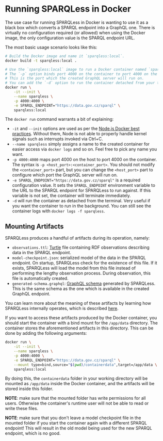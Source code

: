 # Running SPARQLess in Docker

The use case for running SPARQLess in Docker is wanting to use it as
a black box which converts a SPARQL endpoint into a GraphQL one.
There is virtually no configuration required (or allowed) when using
the Docker image, the only configuration value is the SPARQL endpoint
URL.

The most basic usage scenario looks like this:

```bash
# Build the Docker image and name it `sparqless:local`.
docker build -t sparqless:local .

# Use the `sparqless:local` image to run a Docker container named `sparqless`.
# The `-p` option binds port 4000 on the container to port 4000 on the local machine.
# This is the port which the created GraphQL server will run on.
# You can add the `-d` option to run the container detached from your terminal.
docker run \
    -it --init \
    --name sparqless \
    -p 4000:4000 \
    -e SPARQL_ENDPOINT="https://data.gov.cz/sparql" \
    sparqless:local
```

The `docker run` command warrants a bit of explaining:

- `-it` and `--init` options are used as per the
[Node.js Docker best practices](https://github.com/nodejs/docker-node/blob/main/docs/BestPractices.md#handling-kernel-signals).
Without them, Node is not able to properly handle kernel signals
such as interrupts invoked via Ctrl+C.
- `--name sparqless` simply assigns a name to the created container for easier
access via `docker logs` and so on. Feel free to pick any name you want.
- `-p 4000:4000` maps port 4000 on the host to port 4000 on the container.
The syntax is `-p <host_port>:<container_port>`. You should not modify
the `<container_port>` part, but you can change the `<host_port>` part
to configure which port the GraphQL server will run on.
- `-e SPARQL_ENDPOINT="https://data.gov.cz/sparql"` is a required configuration
value. It sets the `SPARQL_ENDPOINT` environment variable to the URL to
the SPARQL endpoint for SPARQLess to run against.
If this variable is not set, the container will terminate immediately.
- `-d` will run the container as detached from the terminal. Very useful if
you want the container to run in the background.
You can still see the container logs with `docker logs -f sparqless`.

## Mounting Artifacts

SPARQLess produces a handful of artifacts during its operation, namely:

- `observations.ttl`: [Turtle](https://en.wikipedia.org/wiki/Turtle_(syntax))
file containing RDF observations describing data in the SPARQL endpoint.
- `model-checkpoint.json`: serialized model of the data in the SPARQL endpoint.
On startup, SPARQLess check for the existence of this file. If it exists,
SPARQLess will load the model from this file instead of performing
the lengthy observation process. During observation, this file is
automatically created.
- `generated-schema.graphql`: [GraphQL schema](https://graphql.org/learn/schema/)
generated by SPARQLess. This is the same schema as the one which is available
in the created GraphQL endpoint.

You can learn more about the meaning of these artifacts by learning how SPARQLess
internally operates, which is described [here](overview.md).

If you want to access these artifacts produced by the Docker container,
you should start the container with a bind mount for the `/app/data` directory.
The container stores the aforementioned artifacts in this directory.
This can be done by adding the following arguments:

```bash
docker run \
    -it --init \
    --name sparqless \
    -p 4000:4000 \
    -e SPARQL_ENDPOINT="https://data.gov.cz/sparql" \
    --mount type=bind,source="$(pwd)/containerdata",target=/app/data \
    sparqless:local
```

By doing this, the `containerdata` folder in your working directory
will be mounted as `/app/data` inside the Docker container, and the artifacts
will be stored inside this folder.

**NOTE**: make sure that the mounted folder has write permissions for
all users. Otherwise the container's runtime user will not be able
to read or write these files.

**NOTE**: make sure that you don't leave a model checkpoint file in the
mounted folder if you start the container again with a different SPARQL
endpoint! This will result in the old model being used for the new
SPARQL endpoint, which is no good.
